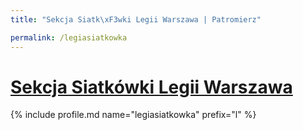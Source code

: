 ```yaml
---
title: "Sekcja Siatk\xF3wki Legii Warszawa | Patromierz"

permalink: /legiasiatkowka
---
```


# [Sekcja Siatkówki Legii Warszawa](https://patronite.pl/legiasiatkowka)

{% include profile.md name="legiasiatkowka" prefix="l" %}
